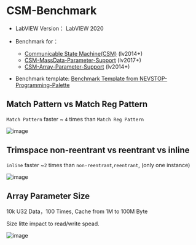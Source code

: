 # CSM-Benchmark

 - LabVIEW Version： LabVIEW 2020
 - Benchmark for：
   - [Communicable State Machine(CSM)](https://github.com/NEVSTOP-LAB/Communicable-State-Machine) (lv2014+)
   - [CSM-MassData-Parameter-Support](https://github.com/NEVSTOP-LAB/CSM-MassData-Parameter-Support) (lv2017+)
   - [CSM-Array-Parameter-Support](https://github.com/NEVSTOP-LAB/CSM-Array-Parameter-Support) (lv2014+)

 - Benchmark template: [Benchmark Template from NEVSTOP-Programming-Palette](https://github.com/NEVSTOP-LAB/NEVSTOP-Programming-Palette/blob/main/src/user.lib/NEVSTOP-Programming-Palette/Structure/_placeContent/Code%20Benchmark%20Template.vi)

## Match Pattern vs Match Reg Pattern

`Match Pattern` faster ~ `4` times than `Match Reg Pattern`

![image](https://github.com/NEVSTOP-LAB/CSM-Benchmark/assets/8196752/70932f56-f487-4370-814c-fb83f066a8aa)

## Trimspace non-reentrant vs reentrant vs inline

`inline` faster ~`2` times than `non-reentrant`,`reentrant`, (only one instance)

![image](https://github.com/NEVSTOP-LAB/CSM-Benchmark/assets/8196752/b90eeb8f-a6be-452f-8e37-43dc5bcc2606)


## Array Parameter Size

10k U32 Data，100 Times, Cache from 1M to 100M Byte

Size litte impact to read/write spead.

![image](https://github.com/NEVSTOP-LAB/CSM-Benchmark/assets/8196752/671a7189-fa22-46ac-a333-fa1cede7315a)

